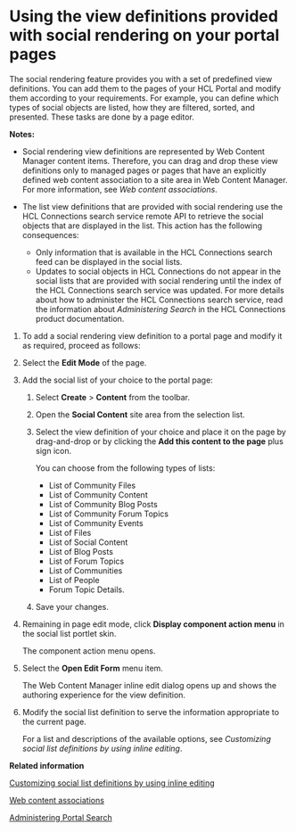 # Using the view definitions provided with social rendering on your portal pages

The social rendering feature provides you with a set of predefined view definitions. You can add them to the pages of your HCL Portal and modify them according to your requirements. For example, you can define which types of social objects are listed, how they are filtered, sorted, and presented. These tasks are done by a page editor.

**Notes:**

-   Social rendering view definitions are represented by Web Content Manager content items. Therefore, you can drag and drop these view definitions only to managed pages or pages that have an explicitly defined web content association to a site area in Web Content Manager. For more information, see *Web content associations*.
-   The list view definitions that are provided with social rendering use the HCL Connections search service remote API to retrieve the social objects that are displayed in the list. This action has the following consequences:

    -   Only information that is available in the HCL Connections search feed can be displayed in the social lists.
    -   Updates to social objects in HCL Connections do not appear in the social lists that are provided with social rendering until the index of the HCL Connections search service was updated.
    For more details about how to administer the HCL Connections search service, read the information about *Administering Search* in the HCL Connections product documentation.


1.  To add a social rendering view definition to a portal page and modify it as required, proceed as follows:
2.  Select the **Edit Mode** of the page.

3.  Add the social list of your choice to the portal page:

    1.  Select **Create** \> **Content** from the toolbar.

    2.  Open the **Social Content** site area from the selection list.

    3.  Select the view definition of your choice and place it on the page by drag-and-drop or by clicking the **Add this content to the page** plus sign icon.

        You can choose from the following types of lists:

        -   List of Community Files
        -   List of Community Content
        -   List of Community Blog Posts
        -   List of Community Forum Topics
        -   List of Community Events
        -   List of Files
        -   List of Social Content
        -   List of Blog Posts
        -   List of Forum Topics
        -   List of Communities
        -   List of People
        -   Forum Topic Details.
    4.  Save your changes.

4.  Remaining in page edit mode, click **Display component action menu** in the social list portlet skin.

    The component action menu opens.

5.  Select the **Open Edit Form** menu item.

    The Web Content Manager inline edit dialog opens up and shows the authoring experience for the view definition.

6.  Modify the social list definition to serve the information appropriate to the current page.

    For a list and descriptions of the available options, see *Customizing social list definitions by using inline editing*.



**Related information**  


[Customizing social list definitions by using inline editing](../social/soc_rendr_cust_socl_list.md)

[Web content associations](../wcm/wcm_delivery_contentmap_about.md)

[Administering Portal Search](../admin-system/srtadmsrch.md)

